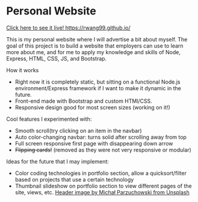 # Personal Website

<a href="https://rwang99.github.io/">Click here to see it live! https://rwang99.github.io/</a>

This is my personal website where I will advertise a bit about myself. The goal of this project is to build a website that employers can use to learn more about me, and for me to apply my knowledge and skills of Node, Express, HTML, CSS, JS, and Bootstrap. 

How it works
- Right now it is completely static, but sitting on a functional Node.js environment/Express framework if I want to make it dynamic in the future.
- Front-end made with Bootstrap and custom HTMl/CSS. 
- Responsive design good for most screen sizes (working on it!)

Cool features I experimented with:
- Smooth scroll(try clicking on an item in the navbar)
- Auto color-changing navbar: turns solid after scrolling away from top
- Full screen responsive first page with disappearing down arrow
- ~~Flipping cards!~~ (removed as they were not very responsive or modular)

Ideas for the future that I may implement:
- Color coding technologies in portfolio section, allow a quicksort/filter based on projects that use a certain technology
- Thumbnail slideshow on portfolio section to view different pages of the site, views, etc.
<a href="https://unsplash.com/photos/HbhJyWnE9Oo">Header image by Michał Parzuchowski from Unsplash</a>
